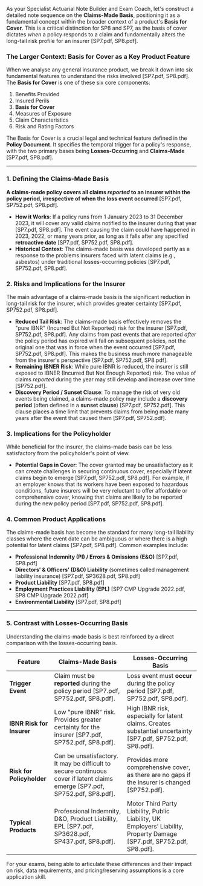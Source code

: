 As your Specialist Actuarial Note Builder and Exam Coach, let's construct a detailed note sequence on the **Claims-Made Basis**, positioning it as a fundamental concept within the broader context of a product's **Basis for Cover**. This is a critical distinction for SP8 and SP7, as the basis of cover dictates *when* a policy responds to a claim and fundamentally alters the long-tail risk profile for an insurer \[SP7.pdf, SP8.pdf\].

### **The Larger Context: Basis for Cover as a Key Product Feature**

When we analyse any general insurance product, we break it down into six fundamental features to understand the risks involved \[SP7.pdf, SP8.pdf\]. The **Basis for Cover** is one of these six core components:

1. Benefits Provided  
2. Insured Perils  
3. **Basis for Cover**  
4. Measures of Exposure  
5. Claim Characteristics  
6. Risk and Rating Factors

The Basis for Cover is a crucial legal and technical feature defined in the **Policy Document**. It specifies the temporal trigger for a policy's response, with the two primary bases being **Losses-Occurring** and **Claims-Made** \[SP7.pdf, SP8.pdf\].

---

### **1\. Defining the Claims-Made Basis**

**A claims-made policy covers all claims *reported* to an insurer within the policy period, irrespective of when the loss event occurred** \[SP7.pdf, SP752.pdf, SP8.pdf\].

* **How it Works**: If a policy runs from 1 January 2023 to 31 December 2023, it will cover any valid claims notified to the insurer during that year \[SP7.pdf, SP8.pdf\]. The event causing the claim could have happened in 2023, 2022, or many years prior, as long as it falls after any specified **retroactive date** \[SP7.pdf, SP752.pdf, SP8.pdf\].  
* **Historical Context**: The claims-made basis was developed partly as a response to the problems insurers faced with latent claims (e.g., asbestos) under traditional losses-occurring policies \[SP7.pdf, SP752.pdf, SP8.pdf\].

### **2\. Risks and Implications for the Insurer**

The main advantage of a claims-made basis is the significant reduction in long-tail risk for the insurer, which provides greater certainty \[SP7.pdf, SP752.pdf, SP8.pdf\].

* **Reduced Tail Risk**: The claims-made basis effectively removes the "pure IBNR" (Incurred But Not Reported) risk for the insurer \[SP7.pdf, SP752.pdf, SP8.pdf\]. Any claims from past events that are reported *after* the policy period has expired will fall on subsequent policies, not the original one that was in force when the event occurred \[SP7.pdf, SP752.pdf, SP8.pdf\]. This makes the business much more manageable from the insurer's perspective \[SP7.pdf, SP752.pdf, SP8.pdf\].  
* **Remaining IBNER Risk**: While pure IBNR is reduced, the insurer is still exposed to IBNER (Incurred But Not Enough Reported) risk. The value of claims *reported* during the year may still develop and increase over time \[SP752.pdf\].  
* **Discovery Period / Sunset Clause**: To manage the risk of very old events being claimed, a claims-made policy may include a **discovery period** (often defined in a **sunset clause**) \[SP7.pdf, SP752.pdf\]. This clause places a time limit that prevents claims from being made many years after the event that caused them \[SP7.pdf, SP752.pdf\].

### **3\. Implications for the Policyholder**

While beneficial for the insurer, the claims-made basis can be less satisfactory from the policyholder's point of view.

* **Potential Gaps in Cover**: The cover granted may be unsatisfactory as it can create challenges in securing continuous cover, especially if latent claims begin to emerge \[SP7.pdf, SP752.pdf, SP8.pdf\]. For example, if an employer knows that its workers have been exposed to hazardous conditions, future insurers will be very reluctant to offer affordable or comprehensive cover, knowing that claims are likely to be reported during the new policy period \[SP7.pdf, SP752.pdf, SP8.pdf\].

### **4\. Common Product Applications**

The claims-made basis has become the standard for many long-tail liability classes where the event date can be ambiguous or where there is a high potential for latent claims \[SP7.pdf, SP8.pdf\]. Common examples include:

* **Professional Indemnity (PI) / Errors & Omissions (E\&O)** \[SP7.pdf, SP8.pdf\]  
* **Directors’ & Officers’ (D\&O) Liability** (sometimes called management liability insurance) \[SP7.pdf, SP3628.pdf, SP8.pdf\]  
* **Product Liability** \[SP7.pdf, SP8.pdf\]  
* **Employment Practices Liability (EPL)** \[SP7 CMP Upgrade 2022.pdf, SP8 CMP Upgrade 2022.pdf\]  
* **Environmental Liability** \[SP7.pdf, SP8.pdf\]

---

### **5\. Contrast with Losses-Occurring Basis**

Understanding the claims-made basis is best reinforced by a direct comparison with the losses-occurring basis.

| Feature | Claims-Made Basis | Losses-Occurring Basis |
| ----- | ----- | ----- |
| **Trigger Event** | Claim must be **reported** during the policy period \[SP7.pdf, SP752.pdf, SP8.pdf\]. | Loss event must **occur** during the policy period \[SP7.pdf, SP752.pdf, SP8.pdf\]. |
| **IBNR Risk for Insurer** | Low "pure IBNR" risk. Provides greater certainty for the insurer \[SP7.pdf, SP752.pdf, SP8.pdf\]. | High IBNR risk, especially for latent claims. Creates substantial uncertainty \[SP7.pdf, SP752.pdf, SP8.pdf\]. |
| **Risk for Policyholder** | Can be unsatisfactory. It may be difficult to secure continuous cover if latent claims emerge \[SP7.pdf, SP752.pdf, SP8.pdf\]. | Provides more comprehensive cover, as there are no gaps if the insurer is changed \[SP752.pdf\]. |
| **Typical Products** | Professional Indemnity, D\&O, Product Liability, EPL \[SP7.pdf, SP3628.pdf, SP437.pdf, SP8.pdf\]. | Motor Third Party Liability, Public Liability, UK Employers’ Liability, Property Damage \[SP7.pdf, SP752.pdf, SP8.pdf\]. |

For your exams, being able to articulate these differences and their impact on risk, data requirements, and pricing/reserving assumptions is a core application skill.

